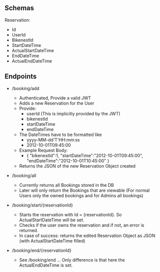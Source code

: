 ## Schemas

Reservation:
- Id
- UserId
- BikenestId
- StartDateTime
- ActualStartDateTime
- EndDateTime
- ActualEndDateTime

## Endpoints

- /booking/add
    - Authenticated, Provide a valid JWT
    - Adds a new Reservation for the User
    - Provide:
        - userId (This is implicitly provided by the JWT)
        - bikenestId
        - startDateTime
        - endDateTime
    - The DateTimes have to be formatted like
        - yyyy-MM-dd'T'HH:mm:ss
        - 2012-10-01T09:45:00
    - Example Request Body:
        - {
          "bikenestId":1,
          "startDateTime":"2012-10-01T09:45:00",
          "endDateTime":"2012-10-01T10:45:00"
          }
    - Returns the JSON of the new Reservation Object created
    
- /booking/all
    - Currently returns all Bookings stored in the DB
    - Later will only return the Bookings that are viewable (For normal Users only the owned bookings and for Admins all bookings)

- /booking/start/{reservationId}
    - Starts the reservation with Id = {reservationId}. So ActualStartDateTime will be set.
    - Checks if the user owns the reservation and if not, an error is returned.
    - In case of success: returns the edited Reservation Object as JSON (with ActualStartDateTime filled)

- /booking/end/{reservationId}
    - See /booking/end ... Only difference is that here the ActualEndDateTime is set.
